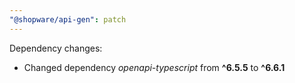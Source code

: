 ```yaml
---
"@shopware/api-gen": patch
---
```


Dependency changes:

- Changed dependency _openapi-typescript_ from **^6.5.5** to **^6.6.1**
